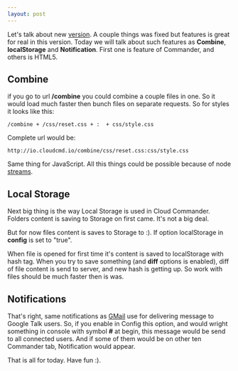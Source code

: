 ```yaml
---
layout: post
---
```


Let's talk about new [version](https://github.com/coderaiser/cloudcmd/releases/tag/v0.7.0 "0.7.0"). A couple things was fixed but features is great for real in this version. Today we will talk about such features
as **Combine**, **localStorage** and **Notification**. First one is feature of Commander, and others is HTML5.

Combine
------------
if you go to url **/combine** you could combine a couple files in one. So 
it would load much faster then bunch files on separate requests.
So for styles it looks like this:

```
/combine + /css/reset.css + :  + css/style.css
```

Complete url would be:
```
http://io.cloudcmd.io/combine/css/reset.css:css/style.css
```

Same thing for JavaScript.
All this things could be possible because of node [streams](http://nodejs.org/api/stream.html "Stream").


Local Storage
------------
Next big thing is the way Local Storage is used in Cloud Commander.
Folders content is saving to Storage on first came. It's not a big deal. 

But for now files content is saves to Storage to :). If option localStorage in **config** is set to "true".

When file is opened for first time it's content is saved to localStorage with hash tag. When you try to save something (and **diff** options is enabled), diff of file content is send to server, and new hash is getting up. So work with files should be much faster then is was.


Notifications
------------
That's right, same notifications as [GMail](http://gmail.com "GMail") use for delivering message to Google Talk users.
So, if you enable in Config this option, and would wright something in console with symbol **#** at begin, this message would be send to all connected users. And if some of them would be on other ten Commander tab, Notification would appear.

That is all for today. Have fun :).
